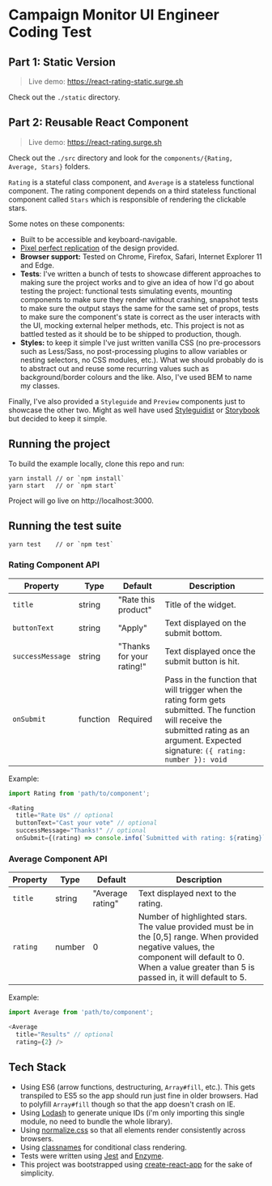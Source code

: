 # Campaign Monitor UI Engineer Coding Test

## Part 1: Static Version

> Live demo: https://react-rating-static.surge.sh

Check out the `./static` directory.

## Part 2: Reusable React Component

> Live demo: https://react-rating.surge.sh

Check out the `./src` directory and look for the `components/{Rating, Average, Stars}` folders.

`Rating` is a stateful class component, and `Average` is a stateless functional component. The rating component depends on a third stateless functional component called `Stars` which is responsible of rendering the clickable stars.

Some notes on these components:

* Built to be accessible and keyboard-navigable.
* [Pixel perfect replication](https://i.imgur.com/NmoNOLx.png) of the design provided.
* **Browser support:** Tested on Chrome, Firefox, Safari, Internet Explorer 11 and Edge.
* **Tests**: I've written a bunch of tests to showcase different approaches to making sure the project works and to give an idea of how I'd go about testing the project: functional tests simulating events, mounting components to make sure they render without crashing, snapshot tests to make sure the output stays the same for the same set of props, tests to make sure the component's state is correct as the user interacts with the UI, mocking external helper methods, etc. This project is not as battled tested as it should be to be shipped to production, though.
* **Styles:** to keep it simple I've just written vanilla CSS (no pre-processors such as Less/Sass, no post-processing plugins to allow variables or nesting selectors, no CSS modules, etc.). What we should probably do is to abstract out and reuse some recurring values such as background/border colours and the like. Also, I've used BEM to name my classes.

Finally, I've also provided a `Styleguide` and `Preview` components just to showcase the other two. Might as well have used [Styleguidist](https://github.com/styleguidist/react-styleguidist) or [Storybook](https://github.com/storybooks/storybook) but decided to keep it simple.

## Running the project

To build the example locally, clone this repo and run:

```
yarn install // or `npm install`
yarn start   // or `npm start`
```

Project will go live on http://localhost:3000.

## Running the test suite

```
yarn test    // or `npm test`
```

### Rating Component API

| Property | Type | Default | Description |
|---|---|---|---|
| `title` | string | "Rate this product" | Title of the widget. |
| `buttonText` | string | "Apply" | Text displayed on the submit bottom. |
| `successMessage` | string | "Thanks for your rating!" | Text displayed once the submit button is hit. |
| `onSubmit` | function | Required | Pass in the function that will trigger when the rating form gets submitted. The function will receive the submitted rating as an argument. Expected signature: `({ rating: number }): void` |

Example:

```js
import Rating from 'path/to/component';

<Rating
  title="Rate Us" // optional
  buttonText="Cast your vote" // optional
  successMessage="Thanks!" // optional
  onSubmit={(rating) => console.info(`Submitted with rating: ${rating}`)} />
```

### Average Component API

| Property | Type | Default | Description |
|---|---|---|---|
| `title` | string | "Average rating" | Text displayed next to the rating. |
| `rating` | number | 0 | Number of highlighted stars. The value provided must be in the [0,5] range. When provided negative values, the component will default to 0. When a value greater than 5 is passed in, it will default to 5. |

Example:

```js
import Average from 'path/to/component';

<Average
  title="Results" // optional
  rating={2} />
```

## Tech Stack

* Using ES6 (arrow functions, destructuring, `Array#fill`, etc.). This gets transpiled to ES5 so the app should run just fine in older browsers. Had to polyfill `Array#fill` though so that the app doesn't crash on IE.
* Using [Lodash](https://lodash.com/) to generate unique IDs (i'm only importing this single module, no need to bundle the whole library).
* Using [normalize.css](https://necolas.github.io/normalize.css/) so that all elements render consistently across browsers.
* Using [classnames](https://github.com/JedWatson/classnames) for conditional class rendering.
* Tests were written using [Jest](https://facebook.github.io/jest/) and [Enzyme](https://github.com/airbnb/enzyme).
* This project was bootstrapped using [create-react-app](https://github.com/facebookincubator/create-react-app) for the sake of simplicity.

